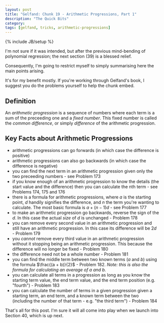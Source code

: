 ```yaml
---
layout: post
title: "Gelfand: Chunk 19 - Arithmetic Progressions, Part 1"
description: "The Quick Bits"
category: 
tags: [gelfand, tricks, arithmetic-progressions]
---
```

{% include JB/setup %}

I'm not sure if it was intended, but after the previous mind-bending of polynomial regression; the next section (39) is a blessed relief.  

Consequently, I'm going to restrict myself to simply summarising here the main points arising.  

It's for my benefit mostly.  If you're working through Gelfand's book, I suggest you do the problems yourself to help the chunk embed.

## Definition
An _arithmetic progression_ is a sequence of numbers where each term is a sum of the preceeding one and a _fixed number_. This fixed number is called the _common difference_, or simply _difference_ of the arithmetic progression.

## Key Facts about Arithmetic Progressions
 * arithmetic progressions can go forwards (in which case the difference is positive)
 * arithmetic progressions can also go backwards (in which case the difference is negative)
 * you can find the next term in an arithmetic progression given only the two preceeding numbers - see Problem 173
 * if you know enough of an arithmetic progression to know the details (the start value and the difference) then you can calculate the nth term - see Problems 174, 175 and 176
 * there is a formula for arithmetic progressions, where $a$ is the starting point, $d$ handily signifies the difference, and $n$ the term you're wanting to calculate. The most basic formula is $a + (n - 1)d$ - see Problem 177
 * to make an arithmetic progression go backwards, reverse the sign of the $d$.  In this case the actual _size_ of $d$ is unchanged - Problem 178
 * you can remove every second value in an arithmetic progression and still have an arithmetic progression. In this case its difference will be $2d$ - Problem 179
 * you _cannot_ remove every third value in an arithmetic progression without it stopping being an arithmetic progression. This because the difference will no longer be fixed - Problem 180
 * the difference need not be a whole number - Problem 181
 * you can find the middle term between two known terms ($a$ and $b$) using the formula $\frac{(a + b)}{2}$ - Problem 182. _Note: this is also the formula for calculating an average of $a$ and $b$._
 * you can calculate all terms in a progression as long as you know the starting term value, the end term value, and the end term position (e.g. "fourth") - Problem 183
 * you can calculate the number of terms in a given progression given a starting term, an end term, and a known term between the two (including the number of that term - e.g. "the third term") - Problem 184

 That's all for this post.  I'm sure it will all come into play when we launch into Section 40, which is up next.
